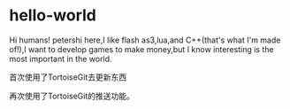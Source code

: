 # hello-world

Hi humans!
petershi here,I like flash as3,lua,and C++(that's what I'm made of!),I want to develop games to make money,but I know interesting is the most important in the world.

首次使用了TortoiseGit去更新东西

再次使用了TortoiseGit的推送功能。